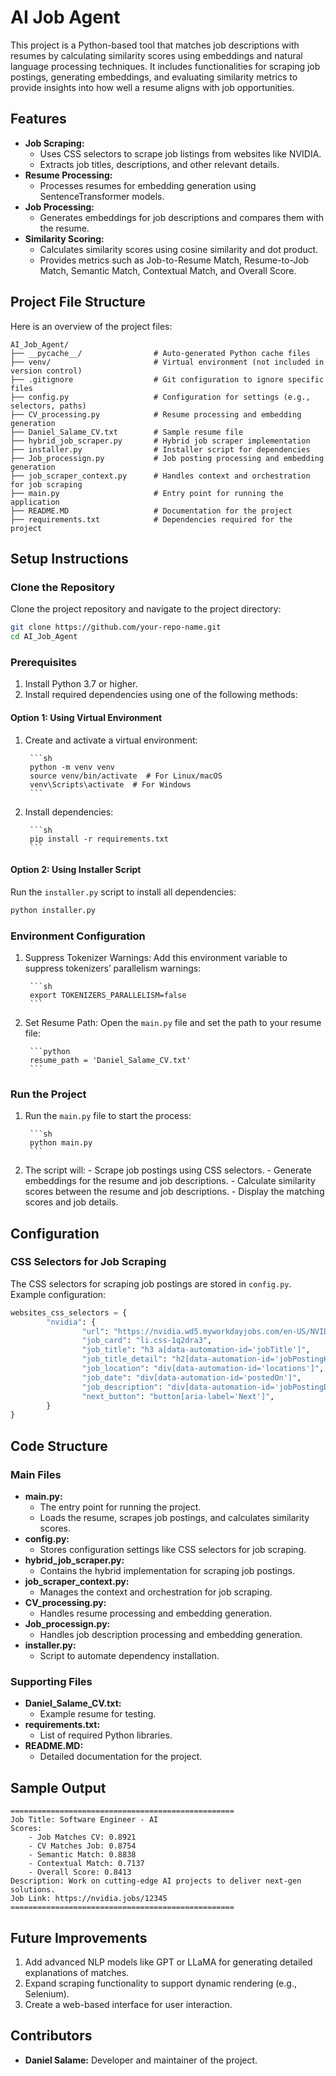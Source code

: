 # AI Job Agent

This project is a Python-based tool that matches job descriptions with resumes by calculating similarity scores using embeddings and natural language processing techniques. It includes functionalities for scraping job postings, generating embeddings, and evaluating similarity metrics to provide insights into how well a resume aligns with job opportunities.

## Features

- **Job Scraping:**
	- Uses CSS selectors to scrape job listings from websites like NVIDIA.
	- Extracts job titles, descriptions, and other relevant details.
- **Resume Processing:**
	- Processes resumes for embedding generation using SentenceTransformer models.
- **Job Processing:**
	- Generates embeddings for job descriptions and compares them with the resume.
- **Similarity Scoring:**
	- Calculates similarity scores using cosine similarity and dot product.
	- Provides metrics such as Job-to-Resume Match, Resume-to-Job Match, Semantic Match, Contextual Match, and Overall Score.

## Project File Structure

Here is an overview of the project files:

```
AI_Job_Agent/
├── __pycache__/                # Auto-generated Python cache files
├── venv/                       # Virtual environment (not included in version control)
├── .gitignore                  # Git configuration to ignore specific files
├── config.py                   # Configuration for settings (e.g., selectors, paths)
├── CV_processing.py            # Resume processing and embedding generation
├── Daniel_Salame_CV.txt        # Sample resume file
├── hybrid_job_scraper.py       # Hybrid job scraper implementation
├── installer.py                # Installer script for dependencies
├── Job_processign.py           # Job posting processing and embedding generation
├── job_scraper_context.py      # Handles context and orchestration for job scraping
├── main.py                     # Entry point for running the application
├── README.MD                   # Documentation for the project
├── requirements.txt            # Dependencies required for the project
```

## Setup Instructions

### Clone the Repository

Clone the project repository and navigate to the project directory:

```sh
git clone https://github.com/your-repo-name.git
cd AI_Job_Agent
```

### Prerequisites

1. Install Python 3.7 or higher.
2. Install required dependencies using one of the following methods:

#### Option 1: Using Virtual Environment

1. Create and activate a virtual environment:

		```sh
		python -m venv venv
		source venv/bin/activate  # For Linux/macOS
		venv\Scripts\activate  # For Windows
		```

2. Install dependencies:

		```sh
		pip install -r requirements.txt
		```

#### Option 2: Using Installer Script

Run the `installer.py` script to install all dependencies:

```sh
python installer.py
```

### Environment Configuration

1. Suppress Tokenizer Warnings:
		Add this environment variable to suppress tokenizers’ parallelism warnings:

		```sh
		export TOKENIZERS_PARALLELISM=false
		```

2. Set Resume Path:
		Open the `main.py` file and set the path to your resume file:

		```python
		resume_path = 'Daniel_Salame_CV.txt'
		```

### Run the Project

1. Run the `main.py` file to start the process:

		```sh
		python main.py
		```

2. The script will:
		- Scrape job postings using CSS selectors.
		- Generate embeddings for the resume and job descriptions.
		- Calculate similarity scores between the resume and job descriptions.
		- Display the matching scores and job details.

## Configuration

### CSS Selectors for Job Scraping

The CSS selectors for scraping job postings are stored in `config.py`. Example configuration:

```python
websites_css_selectors = {
		"nvidia": {
				"url": "https://nvidia.wd5.myworkdayjobs.com/en-US/NVIDIAExternalCareerSite",
				"job_card": "li.css-1q2dra3",
				"job_title": "h3 a[data-automation-id='jobTitle']",
				"job_title_detail": "h2[data-automation-id='jobPostingHeader']",
				"job_location": "div[data-automation-id='locations']",
				"job_date": "div[data-automation-id='postedOn']",
				"job_description": "div[data-automation-id='jobPostingDescription']",
				"next_button": "button[aria-label='Next']",
		}
}
```

## Code Structure

### Main Files

- **main.py:**
	- The entry point for running the project.
	- Loads the resume, scrapes job postings, and calculates similarity scores.
- **config.py:**
	- Stores configuration settings like CSS selectors for job scraping.
- **hybrid_job_scraper.py:**
	- Contains the hybrid implementation for scraping job postings.
- **job_scraper_context.py:**
	- Manages the context and orchestration for job scraping.
- **CV_processing.py:**
	- Handles resume processing and embedding generation.
- **Job_processign.py:**
	- Handles job description processing and embedding generation.
- **installer.py:**
	- Script to automate dependency installation.

### Supporting Files

- **Daniel_Salame_CV.txt:**
	- Example resume for testing.
- **requirements.txt:**
	- List of required Python libraries.
- **README.MD:**
	- Detailed documentation for the project.

## Sample Output

```
==================================================
Job Title: Software Engineer - AI
Scores:
	- Job Matches CV: 0.8921
	- CV Matches Job: 0.8754
	- Semantic Match: 0.8838
	- Contextual Match: 0.7137
	- Overall Score: 0.8413
Description: Work on cutting-edge AI projects to deliver next-gen solutions.
Job Link: https://nvidia.jobs/12345
==================================================
```

## Future Improvements

1. Add advanced NLP models like GPT or LLaMA for generating detailed explanations of matches.
2. Expand scraping functionality to support dynamic rendering (e.g., Selenium).
3. Create a web-based interface for user interaction.

## Contributors

- **Daniel Salame:** Developer and maintainer of the project.
